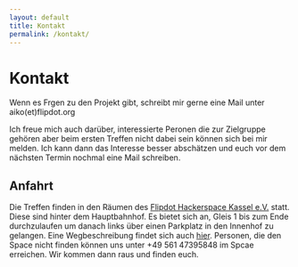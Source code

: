 ```yaml
---
layout: default
title: Kontakt
permalink: /kontakt/
---
```


# Kontakt

Wenn es Frgen zu den Projekt gibt, schreibt mir gerne eine Mail unter aiko(et)flipdot.org

Ich freue mich auch darüber, interessierte Peronen die zur Zielgruppe gehören aber beim ersten Treffen nicht dabei sein
können sich bei mir melden. Ich kann dann das Interesse besser abschätzen und euch vor dem nächsten Termin nochmal eine Mail schreiben.


## Anfahrt 

Die Treffen finden in den Räumen des [Flipdot Hackerspace Kassel e.V.](www.flipdot.org) statt. Diese sind hinter dem Hauptbahnhof. 
Es bietet sich an, Gleis 1 bis zum Ende durchzulaufen um danach links über einen Parkplatz in den Innenhof zu gelangen. 
Eine Wegbeschreibung findet sich auch [hier](www.flipdot.org/wiki/Kontakt).
Personen, die den Space nicht finden können uns unter +49 561 47395848 im Spcae erreichen. 
Wir kommen dann raus und finden euch.

